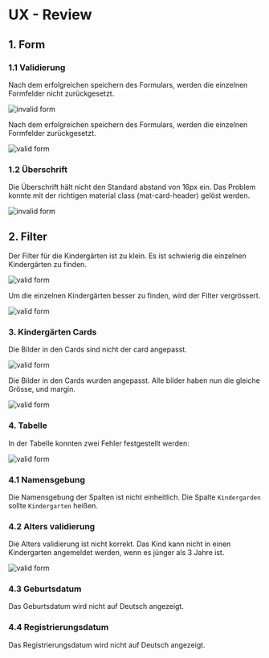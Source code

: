 # UX - Review

## 1. Form

### 1.1 Validierung

Nach dem erfolgreichen speichern des Formulars, werden die einzelnen Formfelder nicht zurückgesetzt.

![invalid form](./src/assets/images/ux/form_invalid.png)

Nach dem erfolgreichen speichern des Formulars, werden die einzelnen Formfelder zurückgesetzt.

![valid form](./src/assets/images/ux/form_solved.png)

### 1.2 Überschrift

Die Überschrift hält nicht den Standard abstand von 16px ein. Das Problem konnte mit der richtigen material class (mat-card-header) gelöst werden.

![invalid form](./src/assets/images/ux/form_header_solved.png)

## 2. Filter

Der Filter für die Kindergärten ist zu klein. Es ist schwierig die einzelnen Kindergärten zu finden.

![valid form](./src/assets/images/ux/filter_invalid.png)

Um die einzelnen Kindergärten besser zu finden, wird der Filter vergrössert.

![valid form](./src/assets/images/ux/filter_solved.png)

### 3. Kindergärten Cards

Die Bilder in den Cards sind nicht der card angepasst.

![valid form](./src/assets/images/ux/kindergarten_invalid.png)

Die Bilder in den Cards wurden angepasst. Alle bilder haben nun die gleiche Grösse, und margin.

![valid form](./src/assets/images/ux/kindergarten_solved.png)

### 4. Tabelle

In der Tabelle konnten zwei Fehler festgestellt werden:

![valid form](./src/assets/images/ux/table_invalid.png)

### 4.1 Namensgebung

Die Namensgebung der Spalten ist nicht einheitlich. Die Spalte `Kindergarden` sollte `Kindergarten` heißen.

### 4.2 Alters validierung

Die Alters validierung ist nicht korrekt. Das Kind kann nicht in einen Kindergarten angemeldet werden, wenn es jünger als 3 Jahre ist.

![valid form](./src/assets/images/ux/table_solved.png)

### 4.3 Geburtsdatum

Das Geburtsdatum wird nicht auf Deutsch angezeigt.

### 4.4 Registrierungsdatum

Das Registrierungsdatum wird nicht auf Deutsch angezeigt.
